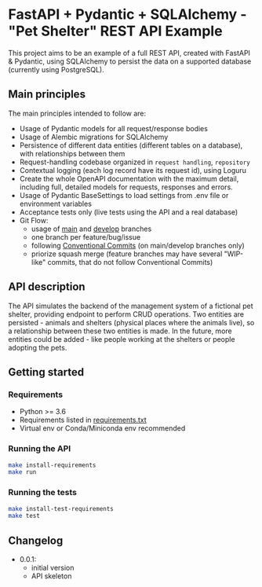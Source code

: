 # FastAPI + Pydantic + SQLAlchemy - "Pet Shelter" REST API Example

This project aims to be an example of a full REST API, created with FastAPI & Pydantic, using SQLAlchemy to persist the data on a supported database (currently using PostgreSQL).

## Main principles

The main principles intended to follow are:

- Usage of Pydantic models for all request/response bodies
- Usage of Alembic migrations for SQLAlchemy
- Persistence of different data entities (different tables on a database), with relationships between them
- Request-handling codebase organized in `request handling`, `repository`
- Contextual logging (each log record have its request id), using Loguru
- Create the whole OpenAPI documentation with the maximum detail, including full, detailed models for requests, responses and errors.
- Usage of Pydantic BaseSettings to load settings from .env file or environment variables
- Acceptance tests only (live tests using the API and a real database)
- Git Flow:
  - usage of [main](https://github.com/David-Lor/FastAPI-Pydantic-SQLAlchemy-PetShelter-API/tree/main) and [develop](https://github.com/David-Lor/FastAPI-Pydantic-SQLAlchemy-PetShelter-API/tree/develop) branches
  - one branch per feature/bug/issue
  - following [Conventional Commits](https://www.conventionalcommits.org) (on main/develop branches only)
  - priorize squash merge (feature branches may have several "WIP-like" commits, that do not follow Conventional Commits)

## API description

The API simulates the backend of the management system of a fictional pet shelter, providing endpoint to perform CRUD operations.
Two entities are persisted - animals and shelters (physical places where the animals live), so a relationship between these two entities is made.
In the future, more entities could be added - like people working at the shelters or people adopting the pets.

## Getting started

### Requirements

- Python >= 3.6
- Requirements listed in [requirements.txt](requirements.txt)
- Virtual env or Conda/Miniconda env recommended

### Running the API

```bash
make install-requirements
make run
```

### Running the tests

```bash
make install-test-requirements
make test
```

## Changelog

- 0.0.1:
  - initial version
  - API skeleton
